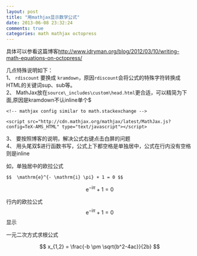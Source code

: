 ```yaml
---
layout: post
title: "用mathjax显示数学公式"
date: 2013-06-08 23:32:24
comments: true
categories: math mathjax octopress
---
```


具体可以参看这篇博客<http://www.idryman.org/blog/2012/03/10/writing-math-equations-on-octopress/>

几点特殊说明如下：  
1、 `rdiscount` 要换成 `kramdown`，原因`rdiscount`会将公式的特殊字符转换成HTML的关键词sup、sub等。  
2、 MathJax放在`source\_includes\custom\head.html`更合适，可以精简为下面,原因是kramdown不认inline单个$  

```
<!-- mathjax config similar to math.stackexchange -->  

<script src="http://cdn.mathjax.org/mathjax/latest/MathJax.js?config=TeX-AMS_HTML" type="text/javascript"></script>
```

3、 要按照博客的说明，解决公式右键点击白屏的问题  
4、 用头尾双$进行函数书写，公式上下都空格是单独居中，公式在行内没有空格则是inline

如，单独居中的欧拉公式

```
$$  \mathrm{e}^{- \mathrm{i} \pi} + 1 = 0 $$
```

$$  \mathrm{e}^{- \mathrm{i} \pi} + 1 = 0 $$

行内的欧拉公式$$  \mathrm{e}^{- \mathrm{i} \pi} + 1 = 0 $$显示

一元二次方式求根公式

$$ x_{1,2} = \frac{-b \pm \sqrt{b^2-4ac}}{2b} $$